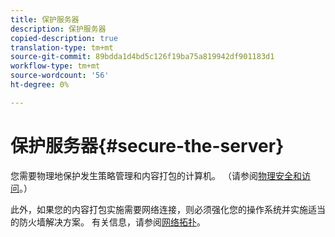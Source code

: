 ```yaml
---
title: 保护服务器
description: 保护服务器
copied-description: true
translation-type: tm+mt
source-git-commit: 89bdda1d4bd5c126f19ba75a819942df901183d1
workflow-type: tm+mt
source-wordcount: '56'
ht-degree: 0%

---
```



# 保护服务器{#secure-the-server}

您需要物理地保护发生策略管理和内容打包的计算机。 （请参阅[物理安全和访问](../../aaxs-secure-deployment-guidelines/physical-sec-and-access.md)。）

此外，如果您的内容打包实施需要网络连接，则必须强化您的操作系统并实施适当的防火墙解决方案。 有关信息，请参阅[网络拓扑](../../aaxs-secure-deployment-guidelines/overview/network-topology.md)。
